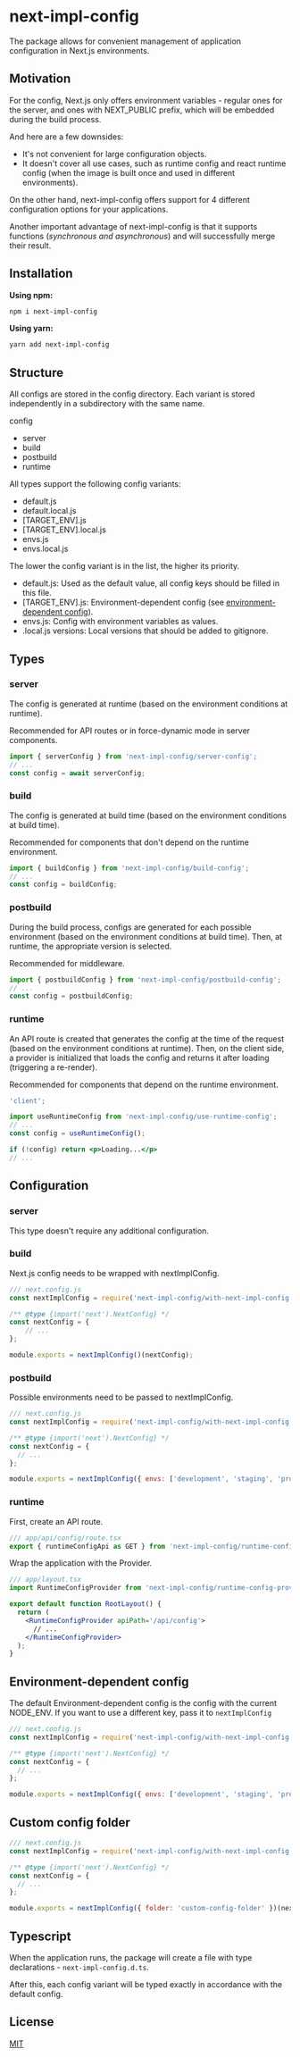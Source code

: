 # next-impl-config

The package allows for convenient management of application configuration in Next.js environments.

## Motivation

For the config, Next.js only offers environment variables - regular ones for the server, and ones with NEXT_PUBLIC prefix, which will be embedded during the build process.

And here are a few downsides:

- It's not convenient for large configuration objects.
- It doesn't cover all use cases, such as runtime config and react runtime config (when the image is built once and used in different environments).

On the other hand, next-impl-config offers support for 4 different configuration options for your applications.

Another important advantage of next-impl-config is that it supports functions (*synchronous and asynchronous*) and will successfully merge their result.

## Installation

**Using npm:**
```bash
npm i next-impl-config
```

**Using yarn:**
```bash
yarn add next-impl-config
```

## Structure

All configs are stored in the config directory. Each variant is stored independently in a subdirectory with the same name.

config

- server
- build
- postbuild
- runtime

All types support the following config variants:

- default.js
- default.local.js
- [TARGET_ENV].js
- [TARGET_ENV].local.js
- envs.js
- envs.local.js

The lower the config variant is in the list, the higher its priority.

- default.js: Used as the default value, all config keys should be filled in this file.
- [TARGET_ENV].js: Environment-dependent config (see [environment-dependent config](#environment-dependent-config)).
- envs.js: Config with environment variables as values.
- .local.js versions: Local versions that should be added to gitignore.

## Types

### server

The config is generated at runtime (based on the environment conditions at runtime).

Recommended for API routes or in force-dynamic mode in server components.

```jsx
import { serverConfig } from 'next-impl-config/server-config';
// ...
const config = await serverConfig;
```

### build

The config is generated at build time (based on the environment conditions at build time).

Recommended for components that don't depend on the runtime environment.

```jsx
import { buildConfig } from 'next-impl-config/build-config';
// ...
const config = buildConfig;
```

### postbuild

During the build process, configs are generated for each possible environment (based on the environment conditions at build time). Then, at runtime, the appropriate version is selected.

Recommended for middleware.

```jsx
import { postbuildConfig } from 'next-impl-config/postbuild-config';
// ...
const config = postbuildConfig;
```

### runtime

An API route is created that generates the config at the time of the request (based on the environment conditions at runtime). Then, on the client side, a provider is initialized that loads the config and returns it after loading (triggering a re-render).

Recommended for components that depend on the runtime environment.

```jsx
'client';

import useRuntimeConfig from 'next-impl-config/use-runtime-config';
// ...
const config = useRuntimeConfig();

if (!config) return <p>Loading...</p>
// ...
```

## Configuration

### server

This type doesn't require any additional configuration.

### build

Next.js config needs to be wrapped with nextImplConfig.

```jsx
/// next.config.js
const nextImplConfig = require('next-impl-config/with-next-impl-config').default;

/** @type {import('next').NextConfig} */
const nextConfig = {
    // ...
};

module.exports = nextImplConfig()(nextConfig);
```

### postbuild

Possible environments need to be passed to nextImplConfig.

```js
/// next.config.js
const nextImplConfig = require('next-impl-config/with-next-impl-config').default;

/** @type {import('next').NextConfig} */
const nextConfig = {
  // ...
};

module.exports = nextImplConfig({ envs: ['development', 'staging', 'production'] })(nextConfig);
```

### runtime

First, create an API route.

```jsx
/// app/api/config/route.tsx
export { runtimeConfigApi as GET } from 'next-impl-config/runtime-config-api';
```

Wrap the application with the Provider.

```jsx
/// app/layout.tsx
import RuntimeConfigProvider from 'next-impl-config/runtime-config-provider';

export default function RootLayout() {
  return (
    <RuntimeConfigProvider apiPath='/api/config'>
      // ...
    </RuntimeConfigProvider>
  );
}
```

## Environment-dependent config

The default Environment-dependent config is the config with the current NODE_ENV. If you want to use a different key, pass it to `nextImplConfig`

```js
/// next.config.js
const nextImplConfig = require('next-impl-config/with-next-impl-config').default;

/** @type {import('next').NextConfig} */
const nextConfig = {
  // ...
};

module.exports = nextImplConfig({ envs: ['development', 'staging', 'production'], targetEnv: process.env.MY_CUSTOM_ENV })(nextConfig);
```

## Custom config folder

```js
/// next.config.js
const nextImplConfig = require('next-impl-config/with-next-impl-config').default;

/** @type {import('next').NextConfig} */
const nextConfig = {
  // ...
};

module.exports = nextImplConfig({ folder: 'custom-config-folder' })(nextConfig);
```

## Typescript

When the application runs, the package will create a file with type declarations - `next-impl-config.d.ts`.

After this, each config variant will be typed exactly in accordance with the default config.

## License

[MIT](https://github.com/vordgi/next-impl-config/blob/main/LICENSE)

